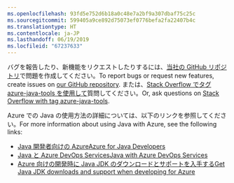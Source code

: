 ```yaml
---
ms.openlocfilehash: 93fd5e752d6b18a0c48e7a2bf9a307dbaf75c25c
ms.sourcegitcommit: 599405a9ce892d75073ef0776befa2fa22407b4c
ms.translationtype: HT
ms.contentlocale: ja-JP
ms.lasthandoff: 06/19/2019
ms.locfileid: "67237633"
---
```

<span data-ttu-id="19366-101">バグを報告したり、新機能をリクエストしたりするには、[当社の GitHub リポジトリ](https://github.com/Microsoft/azure-tools-for-java/issues)で問題を作成してください。</span><span class="sxs-lookup"><span data-stu-id="19366-101">To report bugs or request new features, create issues on [our GitHub repository](https://github.com/Microsoft/azure-tools-for-java/issues).</span></span> <span data-ttu-id="19366-102">または、[Stack Overflow でタグ azure-java-tools を使用して](https://stackoverflow.com/questions/tagged/azure-java-tools)質問してください。</span><span class="sxs-lookup"><span data-stu-id="19366-102">Or, ask questions on [Stack Overflow with tag azure-java-tools](https://stackoverflow.com/questions/tagged/azure-java-tools).</span></span>

<span data-ttu-id="19366-103">Azure での Java の使用方法の詳細については、以下のリンクを参照してください。</span><span class="sxs-lookup"><span data-stu-id="19366-103">For more information about using Java with Azure, see the following links:</span></span> 

* [<span data-ttu-id="19366-104">Java 開発者向けの Azure</span><span class="sxs-lookup"><span data-stu-id="19366-104">Azure for Java Developers</span></span>](/java/azure/) 
* [<span data-ttu-id="19366-105">Java と Azure DevOps Services</span><span class="sxs-lookup"><span data-stu-id="19366-105">Java with Azure DevOps Services</span></span>](/azure/devops/java/)
* [<span data-ttu-id="19366-106">Azure 向けの開発時に Java JDK のダウンロードとサポートを入手する</span><span class="sxs-lookup"><span data-stu-id="19366-106">Get Java JDK downloads and support when developing for Azure</span></span>](https://aka.ms/azure-jdks)
<!-- TODO: Add URLs for Java in VSCode here --> 
